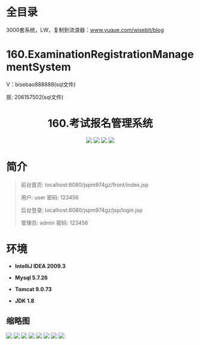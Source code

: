 # 全目录

3000套系统，LW，复制到流浪器：www.yuque.com/wisebit/blog

# 160.ExaminationRegistrationManagementSystem

<p>V：bisebao888888(sql文件)</p>
<p>抠: 206157502(sql文件)</p>

<p><h1 align="center">160.考试报名管理系统</h1></p>


<p align="center">
	<img src="https://img.shields.io/badge/jdk-1.8-orange.svg"/>
    <img src="https://img.shields.io/badge/spring-5.x-lightgrey.svg"/>
    <img src="https://img.shields.io/badge/springmvc-3.x-blue.svg"/>
    <img src="https://img.shields.io/badge/mybatis-5.x-yellow.svg"/>
</p>

# 简介
>
> 
>
> 前台首页: localhost:8080/jspm974gz/front/index.jsp
>
> 用户: user   密码: 123456
>
> 后台登录: localhost:8080/jspm974gz/jsp/login.jsp
>
> 管理员: admin   密码: 123456




# 环境

- <b>IntelliJ IDEA 2009.3</b>

- <b>Mysql 5.7.26</b>

- <b>Tomcat 9.0.73</b>

- <b>JDK 1.8</b>




## 缩略图


![](https://bitwise.oss-cn-heyuan.aliyuncs.com/2024/9/10/87d7bd1c-7713-4493-b230-e317dc84d933.png)
![](https://bitwise.oss-cn-heyuan.aliyuncs.com/2024/9/10/9aacc564-8209-4c03-8ebc-fab200ef3d4c.png)
![](https://bitwise.oss-cn-heyuan.aliyuncs.com/2024/9/10/3b2acf6d-b77a-4708-86c1-a5eed1193e44.png)
![](https://bitwise.oss-cn-heyuan.aliyuncs.com/2024/9/10/e3a91315-dcb0-4a89-bfa0-318ecba4b19a.png)
![](https://bitwise.oss-cn-heyuan.aliyuncs.com/2024/9/10/07b1479b-4f4a-46d9-a3a0-d0bbda79717f.png)
![](https://bitwise.oss-cn-heyuan.aliyuncs.com/2024/9/10/08310c6a-4e31-46d9-8103-ce43f0f7f960.png)
![](https://bitwise.oss-cn-heyuan.aliyuncs.com/2024/9/10/7984ffd7-5b97-421d-99de-e260c5884095.png)
![](https://bitwise.oss-cn-heyuan.aliyuncs.com/2024/9/10/74d698f3-43ab-4b9f-8122-1ea2a8f5e403.png)




